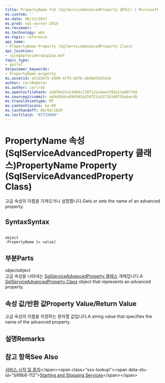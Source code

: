 ```yaml
---
title: PropertyName 속성 (SqlServiceAdvancedProperty 클래스) | Microsoft Docs
ms.custom: ''
ms.date: 06/13/2017
ms.prod: sql-server-2014
ms.reviewer: ''
ms.technology: wmi
ms.topic: reference
api_name:
- PropertyName Property (SqlServiceAdvancedProperty Class)
api_location:
- sqlmgmproviderxpsp2up.mof
topic_type:
- apiref
helpviewer_keywords:
- PropertyName property
ms.assetid: e51d3475-e998-47f3-837b-4b4bd7635dcb
author: CarlRabeler
ms.author: carlrab
ms.openlocfilehash: a30f8e31cb168dc278f12a24ae3793a13a8077b6
ms.sourcegitcommit: ad4d92dce894592a259721a1571b1d8736abacdb
ms.translationtype: MT
ms.contentlocale: ko-KR
ms.lasthandoff: 08/04/2020
ms.locfileid: "87733699"
---
```

# <a name="propertyname-property-sqlserviceadvancedproperty-class"></a><span data-ttu-id="b99b6-102">PropertyName 속성(SqlServiceAdvancedProperty 클래스)</span><span class="sxs-lookup"><span data-stu-id="b99b6-102">PropertyName Property (SqlServiceAdvancedProperty Class)</span></span>
  <span data-ttu-id="b99b6-103">고급 속성의 이름을 가져오거나 설정합니다.</span><span class="sxs-lookup"><span data-stu-id="b99b6-103">Gets or sets the name of an advanced property.</span></span>  
  
## <a name="syntax"></a><span data-ttu-id="b99b6-104">Syntax</span><span class="sxs-lookup"><span data-stu-id="b99b6-104">Syntax</span></span>  
  
```  
  
object  
.PropertyName [= value]  
```  
  
## <a name="parts"></a><span data-ttu-id="b99b6-105">부분</span><span class="sxs-lookup"><span data-stu-id="b99b6-105">Parts</span></span>  
 <span data-ttu-id="b99b6-106">*object*</span><span class="sxs-lookup"><span data-stu-id="b99b6-106">*object*</span></span>  
 <span data-ttu-id="b99b6-107">고급 속성을 나타내는 [SqlServiceAdvancedProperty 클래스](sqlserviceadvancedproperty-class.md) 개체입니다.</span><span class="sxs-lookup"><span data-stu-id="b99b6-107">A [SqlServiceAdvancedProperty Class](sqlserviceadvancedproperty-class.md) object that represents an advanced property.</span></span>  
  
## <a name="property-valuereturn-value"></a><span data-ttu-id="b99b6-108">속성 값/반환 값</span><span class="sxs-lookup"><span data-stu-id="b99b6-108">Property Value/Return Value</span></span>  
 <span data-ttu-id="b99b6-109">고급 속성의 이름을 지정하는 문자열 값입니다.</span><span class="sxs-lookup"><span data-stu-id="b99b6-109">A string value that specifies the name of the advanced property.</span></span>  
  
## <a name="remarks"></a><span data-ttu-id="b99b6-110">설명</span><span class="sxs-lookup"><span data-stu-id="b99b6-110">Remarks</span></span>  
  
## <a name="see-also"></a><span data-ttu-id="b99b6-111">참고 항목</span><span class="sxs-lookup"><span data-stu-id="b99b6-111">See Also</span></span>  
 <span data-ttu-id="b99b6-112">[서비스 시작 및 중지](https://technet.microsoft.com/library/ms174886\(v=sql.105\).aspx)</span><span class="sxs-lookup"><span data-stu-id="b99b6-112">[Starting and Stopping Services](https://technet.microsoft.com/library/ms174886\(v=sql.105\).aspx)</span></span>  
  
  
